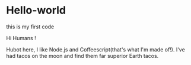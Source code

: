 # Hello-world
this is my first code

Hi Humans !

Hubot here, I like Node.js and Coffeescript(that's what I'm made of!).
I've had tacos on the moon and find them far superior Earth tacos.
